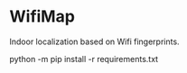 # WifiMap
Indoor localization based on Wifi fingerprints.



python -m pip install -r requirements.txt